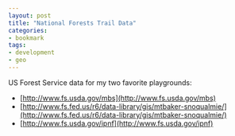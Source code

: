 ```yaml
---
layout: post
title: "National Forests Trail Data"
categories:
- bookmark
tags:
- development
- geo
---
```

US Forest Service data for my two favorite playgrounds:
* [http://www.fs.usda.gov/mbs](http://www.fs.usda.gov/mbs)
* [http://www.fs.fed.us/r6/data-library/gis/mtbaker-snoqualmie/](http://www.fs.fed.us/r6/data-library/gis/mtbaker-snoqualmie/)
* [http://www.fs.usda.gov/ipnf](http://www.fs.usda.gov/ipnf)
